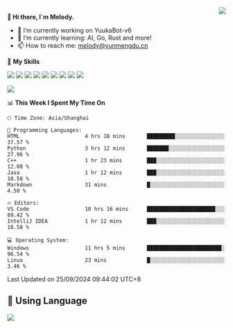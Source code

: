 <a href="#">
  <img align="right" src="https://github-readme-stats.vercel.app/api?username=melodyyuuka&count_private=true&show_icons=true" />
</a>

**👋 Hi there, I`m Melody.**

- 🔭 I’m currently working on YuukaBot-v6
- 🌱 I’m currently learning: AI, Go, Rust and more!
- 📫 How to reach me: melody@yunmengdu.cn

🌟 **My Skills** 

![](https://img.shields.io/badge/-Python-3e74a2?style=flat-square&logo=Python&logoColor=fff)
![](https://img.shields.io/badge/-Java-007396?style=flat-square&logo=OpenJDK&logoColor=fff)
![](https://img.shields.io/badge/-Node.js-339933?style=flat-square&logo=Node.js&logoColor=fff)
![](https://img.shields.io/badge/-Git-f05032?style=flat-square&logo=git&logoColor=fff)
![](https://img.shields.io/badge/-PostgreSQL-4169e1?style=flat-square&logo=PostgreSQL&logoColor=fff)
![](https://img.shields.io/badge/-Rust-000000?style=flat-square&logo=rust&logoColor=fff)
![](https://img.shields.io/badge/-VSCode-007acc?style=flat-square&logo=Visual-Studio-Code&logoColor=fff)
![](https://img.shields.io/badge/-FastAPI-009688?style=flat-square&logo=FastAPI&logoColor=fff)
![](https://img.shields.io/badge/-Linux-000000?style=flat-square&logo=Linux&logoColor=fff)


![](https://wakatime.com/badge/user/fa6dc0e2-47c5-4d2d-ae45-69fec6f2122c.svg)

<!--START_SECTION:waka-->
📊 **This Week I Spent My Time On** 

```text
🕑︎ Time Zone: Asia/Shanghai

💬 Programming Languages: 
HTML                     4 hrs 18 mins       █████████░░░░░░░░░░░░░░░░   37.57 % 
Python                   3 hrs 12 mins       ███████░░░░░░░░░░░░░░░░░░   27.96 % 
C++                      1 hr 23 mins        ███░░░░░░░░░░░░░░░░░░░░░░   12.08 % 
Java                     1 hr 12 mins        ███░░░░░░░░░░░░░░░░░░░░░░   10.58 % 
Markdown                 31 mins             █░░░░░░░░░░░░░░░░░░░░░░░░    4.50 % 

🔥 Editors: 
VS Code                  10 hrs 16 mins      ██████████████████████░░░   89.42 % 
IntelliJ IDEA            1 hr 12 mins        ███░░░░░░░░░░░░░░░░░░░░░░   10.58 % 

💻 Operating System: 
Windows                  11 hrs 5 mins       ████████████████████████░   96.54 % 
Linux                    23 mins             █░░░░░░░░░░░░░░░░░░░░░░░░    3.46 % 
```


 Last Updated on 25/09/2024 09:44:02 UTC+8
<!--END_SECTION:waka-->

## 🥰 **Using Language**

![](https://github-readme-stats.vercel.app/api/wakatime?username=MelodyYuyuko&layout=compact&hide_border=true)
